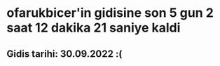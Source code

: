 # ofarukbicer'in gidisine son 5 gun 2 saat 12 dakika 21 saniye kaldi

## Gidis tarihi: 30.09.2022 :(